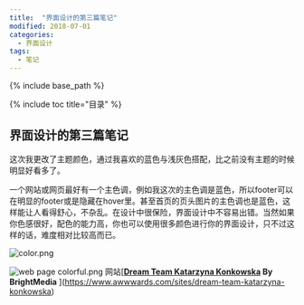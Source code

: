 ```yaml
---
title:  "界面设计的第三篇笔记"
modified: 2018-07-01 
categories: 
  - 界面设计
tags:
  - 笔记
---
```


{% include base_path %}

{% include toc title="目录" %}


## 界面设计的第三篇笔记

这次我更改了主题颜色，通过我喜欢的蓝色与浅灰色搭配，比之前没有主题的时候明显好看多了。

一个网站或网页最好有一个主色调，例如我这次的主色调是蓝色，所以footer可以在明显的footer或是隐藏在hover里。甚至首页的页头图片的主色调也是蓝色，这样能让人看得舒心，不杂乱。在设计中很保险，界面设计中不容易出错。当然如果你色感很好，配色的能力高，你也可以使用很多颜色进行你的界面设计，只不过这样的话，难度相对比较高而已。

![color.png](https://upload-images.jianshu.io/upload_images/9455364-614bbf5a77bc9f04.png?imageMogr2/auto-orient/strip%7CimageView2/2/w/1240)

![web page colorful.png](https://upload-images.jianshu.io/upload_images/9455364-ec0757510f85fbf6.png?imageMogr2/auto-orient/strip%7CimageView2/2/w/1240)
网站[**[Dream Team Katarzyna Konkowska](http://www.awwwards.com/web-design-awards/dream-team-katarzyna-konkowska) By BrightMedia**
](https://www.awwwards.com/sites/dream-team-katarzyna-konkowska)